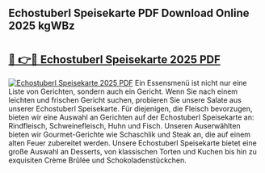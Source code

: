 ## Echostuberl Speisekarte PDF Download Online 2025 kgWBz

# <h2><a href="http://gc8nimk.nevu.top/?p=Echostuberl+Speisekarte">🔗 👉🔴 Echostuberl Speisekarte 2025 PDF</a></h2>

[![Echostuberl Speisekarte 2025 PDF](https://i.imgur.com/dBaPXMq.png)](http://gc8nimk.nevu.top/?p=Echostuberl+Speisekarte)
Ein Essensmenü ist nicht nur eine Liste von Gerichten, sondern auch ein Gericht. Wenn Sie nach einem leichten und frischen Gericht suchen, probieren Sie unsere Salate aus unserer Echostuberl Speisekarte. Für diejenigen, die Fleisch bevorzugen, bieten wir eine Auswahl an Gerichten auf der Echostuberl Speisekarte an: Rindfleisch, Schweinefleisch, Huhn und Fisch. Unseren Auserwählten bieten wir Gourmet-Gerichte wie Schaschlik und Steak an, die auf einem alten Feuer zubereitet werden. Unsere Echostuberl Speisekarte bietet eine große Auswahl an Desserts, von klassischen Torten und Kuchen bis hin zu exquisiten Crème Brûlée und Schokoladenstückchen.
